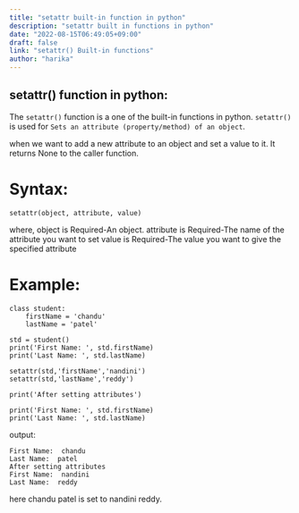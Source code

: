 ```yaml
---
title: "setattr built-in function in python"
description: "setattr built in functions in python"
date: "2022-08-15T06:49:05+09:00"
draft: false
link: "setattr() Built-in functions"
author: "harika"
---
```


## setattr() function in python:
The `setattr()` function is a one of the built-in functions in python.
`setattr()` is used for `Sets an attribute (property/method) of an object`.

when we want to add a new attribute to an object and set a value to it. 
It returns None to the caller function.

# Syntax:
```
setattr(object, attribute, value)
```
where,
object is Required-An object.
attribute is Required-The name of the attribute you want to set
value is Required-The value you want to give the specified attribute

# Example:
```
class student:
    firstName = 'chandu'
    lastName = 'patel'

std = student()
print('First Name: ', std.firstName)
print('Last Name: ', std.lastName)

setattr(std,'firstName','nandini')
setattr(std,'lastName','reddy')

print('After setting attributes')

print('First Name: ', std.firstName)
print('Last Name: ', std.lastName)
```
output:
```
First Name:  chandu
Last Name:  patel
After setting attributes
First Name:  nandini
Last Name:  reddy
```
here chandu patel is set to nandini reddy.
